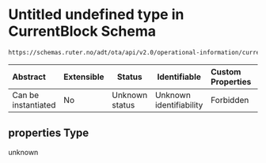 # Untitled undefined type in CurrentBlock Schema

```txt
https://schemas.ruter.no/adt/ota/api/v2.0/operational-information/current-block.json#/properties
```




| Abstract            | Extensible | Status         | Identifiable            | Custom Properties | Additional Properties | Access Restrictions | Defined In                                                                                             |
| :------------------ | ---------- | -------------- | ----------------------- | :---------------- | --------------------- | ------------------- | ------------------------------------------------------------------------------------------------------ |
| Can be instantiated | No         | Unknown status | Unknown identifiability | Forbidden         | Allowed               | none                | [current-block.json\*](../../schema/operational-information/current-block.json "open original schema") |

## properties Type

unknown
